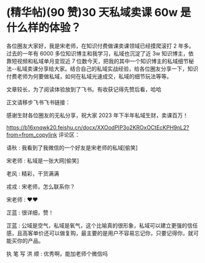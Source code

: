 
# (精华帖)(90 赞)30 天私域卖课 60w 是什么样的体验？

 

 

各位圈友大家好，我是宋老师，在知识付费做课卖课领域已经摸爬滚打 2 年多。过去的一年有 6000 多位知识博主和我学习，私域也沉淀了近 3w 知识博主，依靠短视频和私域单月变现近 7 位数今天，把我的其中一个知识博主的私域细节秘法--私域卖课分享给大家。结合自己的私域实战经验，给各位圈友分享一下，知识付费老师为何要做私域，如何在私域光速成交，私域的细节玩法等等。

文章较长，为了阅读体验放到了飞书。有收获记得先赞后看，哈哈

正文请移步飞书飞书链接：

感谢生财各位圈友的无私分享，祝大家 2023 年下半年私域生财，卖课百万！

https://b16xnqwk20.feishu.cn/docx/XXOodPIP3o2KROxOCtEcKPH9nL2?from=from_copylink 评论区：

语秋 : 我看到了我微信的一个好友是宋老师的私域[偷笑]

宋老师 : 私域是一张大网[偷笑]

老风 : 精彩，干货满满

戎戎 : 宋老师，怎么联系你？

宋老师 : ❤❤

芷蓝 : 很详细，赞！

芷蓝 : 公域是空气，私域是氧气，这个比喻真的很形象，私域可以建立更强的信任感，且高客单价还可以做复购，最主要的是用户不容易忘记你，只要记得你，就可能买你的产品。

执  笔  写  洪  顺 : 优秀啊，能加老师个微信吗

 

 